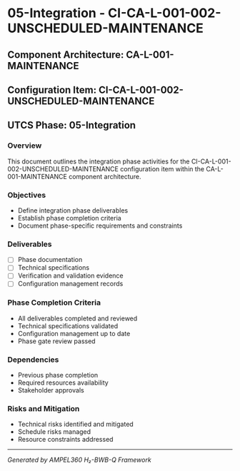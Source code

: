 # 05-Integration - CI-CA-L-001-002-UNSCHEDULED-MAINTENANCE

## Component Architecture: CA-L-001-MAINTENANCE
## Configuration Item: CI-CA-L-001-002-UNSCHEDULED-MAINTENANCE
## UTCS Phase: 05-Integration

### Overview
This document outlines the integration phase activities for the CI-CA-L-001-002-UNSCHEDULED-MAINTENANCE configuration item within the CA-L-001-MAINTENANCE component architecture.

### Objectives
- Define integration phase deliverables
- Establish phase completion criteria
- Document phase-specific requirements and constraints

### Deliverables
- [ ] Phase documentation
- [ ] Technical specifications
- [ ] Verification and validation evidence
- [ ] Configuration management records

### Phase Completion Criteria
- All deliverables completed and reviewed
- Technical specifications validated
- Configuration management up to date
- Phase gate review passed

### Dependencies
- Previous phase completion
- Required resources availability
- Stakeholder approvals

### Risks and Mitigation
- Technical risks identified and mitigated
- Schedule risks managed
- Resource constraints addressed

---
*Generated by AMPEL360 H₂-BWB-Q Framework*
